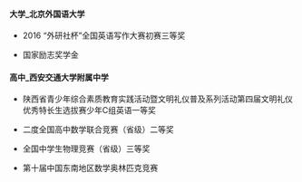 #### 大学_北京外国语大学

- 2016 “外研社杯”全国英语写作大赛初赛三等奖
[](pic/c_c_November-2016.jpg)

- 国家励志奖学金
[](pic/c_c_December-2016.jpg)


#### 高中_西安交通大学附属中学
- 陕西省青少年综合素质教育实践活动暨文明礼仪普及系列活动第四届文明礼仪优秀特长生选拔赛少年C组英语一等奖
[](pic/c_s_March-2013.jpg)

- 二度全国高中数学联合竞赛（省级）二等奖
[](pic/c_s_October-2013.jpg)
[](pic/c_s_September-2014.jpg)

- 全国中学生物理竞赛（省级）三等奖
[](pic/c_s_November-2014.jpg)

- 第十届中国东南地区数学奥林匹克竞赛
[](pic/c_s_July-2013.jpg)
